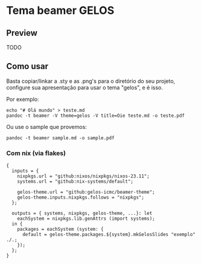 # Tema beamer GELOS

## Preview

TODO

## Como usar

Basta copiar/linkar a .sty e as .png's para o diretório do seu projeto, configure sua apresentação para usar o tema "gelos", e é isso.

Por exemplo:

```
echo "# Olá mundo" > teste.md
pandoc -t beamer -V theme=gelos -V title=Oie teste.md -o teste.pdf
```

Ou use o sample que provemos:

```
pandoc -t beamer sample.md -o sample.pdf
```

### Com nix (via flakes)

```
{
  inputs = {
    nixpkgs.url = "github:nixos/nixpkgs/nixos-23.11";
    systems.url = "github:nix-systems/default";

    gelos-theme.url = "github:gelos-icmc/beamer-theme";
    gelos-theme.inputs.nixpkgs.follows = "nixpkgs";
  };

  outputs = { systems, nixpkgs, gelos-theme, ...}: let
    eachSystem = nixpkgs.lib.genAttrs (import systems);
  in {
    packages = eachSystem (system: {
      default = gelos-theme.packages.${system}.mkGelosSlides "exemplo" ./.;
    });
  };
}

```
